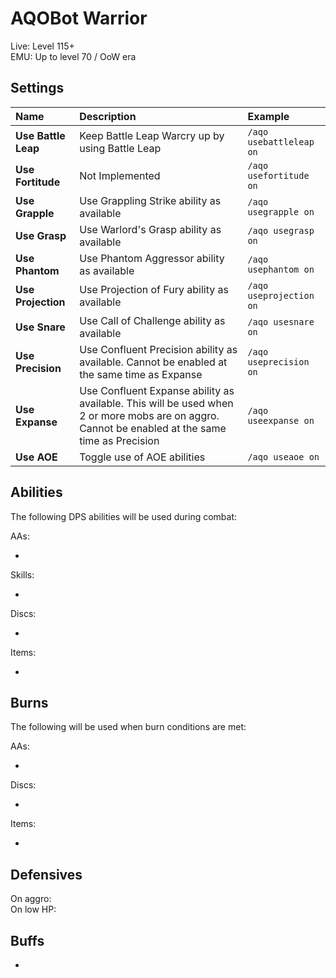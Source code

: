 # AQOBot Warrior

Live: Level 115+  
EMU: Up to level 70 / OoW era

## Settings

| **Name** | **Description** | **Example** |
| :-- | :----- | :--- |
| **Use Battle Leap** | Keep Battle Leap Warcry up by using Battle Leap | `/aqo usebattleleap on` |
| **Use Fortitude** | Not Implemented | `/aqo usefortitude on` |
| **Use Grapple** | Use Grappling Strike ability as available | `/aqo usegrapple on` |
| **Use Grasp** | Use Warlord's Grasp ability as available | `/aqo usegrasp on` |
| **Use Phantom** | Use Phantom Aggressor ability as available | `/aqo usephantom on` |
| **Use Projection** | Use Projection of Fury ability as available | `/aqo useprojection on` |
| **Use Snare** | Use Call of Challenge ability as available | `/aqo usesnare on` |
| **Use Precision** | Use Confluent Precision ability as available. Cannot be enabled at the same time as Expanse | `/aqo useprecision on` |
| **Use Expanse** | Use Confluent Expanse ability as available. This will be used when 2 or more mobs are on aggro. Cannot be enabled at the same time as Precision | `/aqo useexpanse on` |
| **Use AOE** | Toggle use of AOE abilities | `/aqo useaoe on` |

## Abilities

The following DPS abilities will be used during combat:  

AAs:  

* 

Skills:  

* 

Discs:  

* 

Items:  

*  

## Burns

The following will be used when burn conditions are met:

AAs:  

*  

Discs:  

* 

Items:  

* 

## Defensives

On aggro:  
On low HP:  

## Buffs

* 
